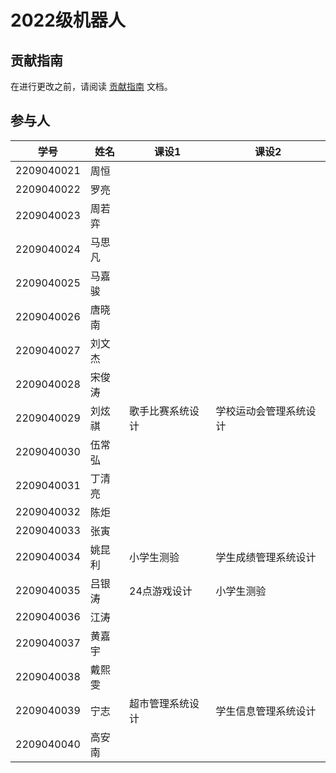 
# 2022级机器人


## 贡献指南
在进行更改之前，请阅读 [贡献指南](https://github.com/OpenHUTB/bazaar/blob/master/CONTRIBUTING.md) 文档。

## 参与人
| 学号         | 姓名  | 课设1 | 课设2 |
|------------|-----|-----| -----|
| 2209040021 | 周恒 |  |  |
| 2209040022 | 罗亮 |  |  |
| 2209040023 | 周若弈 |  |  |
| 2209040024 | 马思凡 |  |  |
| 2209040025 | 马嘉骏 |  |  |
| 2209040026 | 唐晓南 |  |  |
| 2209040027 | 刘文杰 |  |  |
| 2209040028 | 宋俊涛 |  |  |
| 2209040029 | 刘炫祺 |歌手比赛系统设计  | 学校运动会管理系统设计 |
| 2209040030 | 伍常弘 |  |  |
| 2209040031 | 丁清亮 |  |  |
| 2209040032 | 陈炬 |  |  |
| 2209040033 | 张寅 |  |  |
| 2209040034 | 姚昆利 |小学生测验|学生成绩管理系统设计|
| 2209040035 | 吕银涛 |24点游戏设计  | 小学生测验|
| 2209040036 | 江涛 |  |  |
| 2209040037 | 黄嘉宇 |  |  |
| 2209040038 | 戴熙雯 |  |  |
| 2209040039 | 宁志 | 超市管理系统设计 | 学生信息管理系统设计|
| 2209040040 | 高安南 |  |  |


